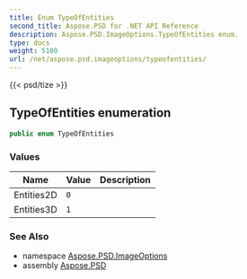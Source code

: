```yaml
---
title: Enum TypeOfEntities
second_title: Aspose.PSD for .NET API Reference
description: Aspose.PSD.ImageOptions.TypeOfEntities enum. 
type: docs
weight: 5100
url: /net/aspose.psd.imageoptions/typeofentities/
---
```

{{< psd/tize >}}
## TypeOfEntities enumeration

```csharp
public enum TypeOfEntities
```

### Values

| Name | Value | Description |
| --- | --- | --- |
| Entities2D | `0` |  |
| Entities3D | `1` |  |

### See Also

* namespace [Aspose.PSD.ImageOptions](../../aspose.psd.imageoptions/)
* assembly [Aspose.PSD](../../)


